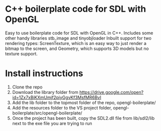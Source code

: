 # C++ boilerplate code for SDL with OpenGL  
Easy to use boilerplate code for SDL with OpenGL in C++. Includes some other handy libraries stb_image and tinyobjloader 
Inbuilt support for two rendering types: ScreenTexture, which is an easy way to just render a bitmap to the screen, and Geometry, which supports 3D models but no texture support.  
  
# Install instructions  
1. Clone the repo  
2. Download the library folder from https://drive.google.com/open?id=1Zx7xBiKXmUmjf2piyGgvKf3MsfMR6BvI
3. Add the lib folder to the topmost folder of the repo, opengl-boilerplate/  
4. Add the resources folder to the VS project folder, opengl-boilerplate/src/opengl-boilerplate/  
4. Once the project has been built, copy the SDL2.dll file from lib/sdl2/lib next to the exe file you are trying to run  
